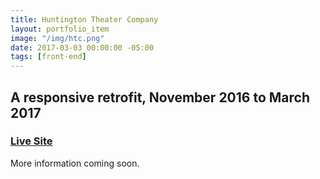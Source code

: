 ```yaml
---
title: Huntington Theater Company
layout: portfolio_item
image: "/img/htc.png"
date: 2017-03-03 00:00:00 -05:00
tags: [front-end]
---
```


## A responsive retrofit, November 2016 to March 2017
### [Live Site](http://www.huntingtontheatre.org/)

More information coming soon.

